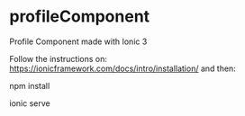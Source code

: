 # profileComponent
Profile Component made with Ionic 3


Follow the instructions on: https://ionicframework.com/docs/intro/installation/ and then:

npm install

ionic serve 
